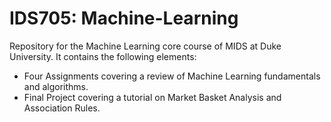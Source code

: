 # IDS705: Machine-Learning

Repository for the Machine Learning core course of MIDS at Duke University. It contains the following elements:
- Four Assignments covering a review of Machine Learning fundamentals and algorithms.
- Final Project covering a tutorial on Market Basket Analysis and Association Rules.
